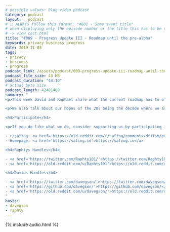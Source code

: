 ```yaml
---
# possible values: blog video podcast
category: podcast
layout:   podcast
# ⚠️ ALWAYS follow this format: "#001 - Some sweet title"
# when displaying only the episode number or the title this has to be constant
# -> view cast.html
title: "#009 - Progress Update III - Roadmap until the pre-alpha"
keywords: privacy business progress
date: 2019-11-08
tags:
- privacy
- business
- progress
podcast_link: /assets/podcast/009-progress-update-iii-roadmap-until-the-pre-alpha.mp3
podcast_file_size: 43 MB
podcast_duration: "44:10"
# actual byte size
podcast_length: 42401460
summary: "
<p>This week David and Raphael share what the current roadmap has to offer. The big milestone is the release of the Safing Privacy Network (pre-alpha) in March. But there are a lot of things happening until then. Our Crowdfunding Campaign will launch on 02.01.2020. We discuss all of the things that need to happen in preparation for that - spoiler: it's a lot ;)</p>

<p>We also talk about our hopes of the 20s being the decade where we as a society can turn the Internet around. Enjoy and thank you for listening!</p>

<h4>Participate</h4>

<p>If you do like what we do, consider supporting us by participating in our reddit:</p>

- r/safing: <a href='https://old.reddit.com/r/safing/comments/dtifsm/podcast_009_progress_update_iii_roadmap_until_the/'>this episodes reddit thread</a><br/>
- Homepage: <a href='https://safing.io'>https://safing.io</a>

<h4>Raphtys Handles</h4>

- <a href='https://twitter.com/Raphty101/'>https://twitter.com/Raphty101/</a><br/>
- <a href='https://old.reddit.com/u/Raphty101'>https://old.reddit.com/u/Raphty101</a><br/>

<h4>Davids Handles</h4>

- <a href='https://twitter.com/davegson/'>https://twitter.com/davegson/</a><br/>
- <a href='https://github.com/davegson/'>https://github.com/davegson/</a><br/>
- <a href='https://old.reddit.com/u/davegson/'>https://old.reddit.com/u/davegson/</a><br/>
"
hosts:
- davegson
- raphty
---
```


{% include audio.html %}
